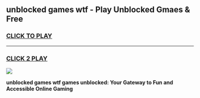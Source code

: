 
## unblocked games wtf - Play Unblocked Gmaes & Free
<h3>
<a href="https://news.freeplayer.one?title=unblocked_games_wtf&ref=16F">CLICK TO PLAY</a></h3>
<hr>

<h3>
<a href="https://news.freeplayer.one?title=unblocked_games_wtf&ref=16F">CLICK 2 PLAY</a>
  
</h3>

<a href="https://news.freeplayer.one?title=unblocked_games_wtf&ref=16F/"><img src="https://clearcache.store/games.png"></a>


**unblocked games wtf games unblocked: Your Gateway to Fun and Accessible Online Gaming**
